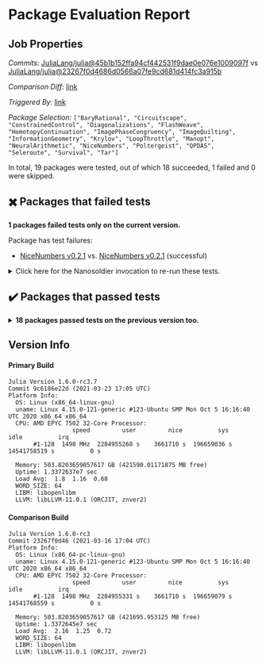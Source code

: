 # Package Evaluation Report

## Job Properties

*Commits:* [JuliaLang/julia@45b1b152ffa94cf442531f9dae0e076e1009097f](https://github.com/JuliaLang/julia/commit/45b1b152ffa94cf442531f9dae0e076e1009097f) vs [JuliaLang/julia@23267f0d4686d0566a07fe9cd681d414fc3a915b](https://github.com/JuliaLang/julia/commit/23267f0d4686d0566a07fe9cd681d414fc3a915b)

*Comparison Diff:* [link](https://github.com/JuliaLang/julia/compare/23267f0d4686d0566a07fe9cd681d414fc3a915b..45b1b152ffa94cf442531f9dae0e076e1009097f)

*Triggered By:* [link](https://github.com/JuliaLang/julia/pull/40150#issuecomment-805073582)

*Package Selection:* `["BaryRational", "Circuitscape", "ConstrainedControl", "Diagonalizations", "FlashWeave", "HomotopyContinuation", "ImagePhaseCongruency", "ImageQuilting", "InformationGeometry", "Krylov", "LoopThrottle", "Manopt", "NeuralArithmetic", "NiceNumbers", "Poltergeist", "QPDAS", "Seleroute", "Survival", "Tar"]`

In total, 19 packages were tested, out of which 18 succeeded, 1 failed and 0 were skipped.


## :heavy_multiplication_x: Packages that failed tests

**1 packages failed tests only on the current version.**

Package has test failures:

- [NiceNumbers v0.2.1](https://s3.amazonaws.com/julialang-reports/nanosoldier/pkgeval/by_hash/45b1b15_vs_23267f0/NiceNumbers.1.6.0-rc3-9c6186e22d.log) vs. [NiceNumbers v0.2.1](https://s3.amazonaws.com/julialang-reports/nanosoldier/pkgeval/by_hash/45b1b15_vs_23267f0/NiceNumbers.1.6.0-rc3-23267f0d46.log) (successful)

<details><summary>Click here for the Nanosoldier invocation to re-run these tests.</summary>
<p>

```
@nanosoldier `runtests(["NiceNumbers"], vs = ":release-1.6")`
```

</p>
</details>



## :heavy_check_mark: Packages that passed tests

<details><summary><strong>18 packages passed tests on the previous version too.</strong></summary>
<p>

- [BaryRational v0.1.0](https://s3.amazonaws.com/julialang-reports/nanosoldier/pkgeval/by_hash/45b1b15_vs_23267f0/BaryRational.1.6.0-rc3-9c6186e22d.log)
- [Circuitscape v5.7.1](https://s3.amazonaws.com/julialang-reports/nanosoldier/pkgeval/by_hash/45b1b15_vs_23267f0/Circuitscape.1.6.0-rc3-9c6186e22d.log)
- [ConstrainedControl v0.1.5](https://s3.amazonaws.com/julialang-reports/nanosoldier/pkgeval/by_hash/45b1b15_vs_23267f0/ConstrainedControl.1.6.0-rc3-9c6186e22d.log)
- [Diagonalizations v0.2.0](https://s3.amazonaws.com/julialang-reports/nanosoldier/pkgeval/by_hash/45b1b15_vs_23267f0/Diagonalizations.1.6.0-rc3-9c6186e22d.log)
- [FlashWeave v0.18.0](https://s3.amazonaws.com/julialang-reports/nanosoldier/pkgeval/by_hash/45b1b15_vs_23267f0/FlashWeave.1.6.0-rc3-9c6186e22d.log)
- [HomotopyContinuation v2.5.1](https://s3.amazonaws.com/julialang-reports/nanosoldier/pkgeval/by_hash/45b1b15_vs_23267f0/HomotopyContinuation.1.6.0-rc3-9c6186e22d.log)
- [ImagePhaseCongruency v0.2.0](https://s3.amazonaws.com/julialang-reports/nanosoldier/pkgeval/by_hash/45b1b15_vs_23267f0/ImagePhaseCongruency.1.6.0-rc3-9c6186e22d.log)
- [ImageQuilting v0.14.2](https://s3.amazonaws.com/julialang-reports/nanosoldier/pkgeval/by_hash/45b1b15_vs_23267f0/ImageQuilting.1.6.0-rc3-9c6186e22d.log)
- [InformationGeometry v1.5.0](https://s3.amazonaws.com/julialang-reports/nanosoldier/pkgeval/by_hash/45b1b15_vs_23267f0/InformationGeometry.1.6.0-rc3-9c6186e22d.log)
- [Krylov v0.7.0](https://s3.amazonaws.com/julialang-reports/nanosoldier/pkgeval/by_hash/45b1b15_vs_23267f0/Krylov.1.6.0-rc3-9c6186e22d.log)
- [LoopThrottle v0.1.0](https://s3.amazonaws.com/julialang-reports/nanosoldier/pkgeval/by_hash/45b1b15_vs_23267f0/LoopThrottle.1.6.0-rc3-9c6186e22d.log)
- [Manopt v0.3.2](https://s3.amazonaws.com/julialang-reports/nanosoldier/pkgeval/by_hash/45b1b15_vs_23267f0/Manopt.1.6.0-rc3-9c6186e22d.log)
- [NeuralArithmetic v1.0.4](https://s3.amazonaws.com/julialang-reports/nanosoldier/pkgeval/by_hash/45b1b15_vs_23267f0/NeuralArithmetic.1.6.0-rc3-9c6186e22d.log)
- [Poltergeist v0.4.0](https://s3.amazonaws.com/julialang-reports/nanosoldier/pkgeval/by_hash/45b1b15_vs_23267f0/Poltergeist.1.6.0-rc3-9c6186e22d.log)
- [QPDAS v0.2.0](https://s3.amazonaws.com/julialang-reports/nanosoldier/pkgeval/by_hash/45b1b15_vs_23267f0/QPDAS.1.6.0-rc3-9c6186e22d.log)
- [Seleroute v0.1.0](https://s3.amazonaws.com/julialang-reports/nanosoldier/pkgeval/by_hash/45b1b15_vs_23267f0/Seleroute.1.6.0-rc3-9c6186e22d.log)
- [Survival v0.2.1](https://s3.amazonaws.com/julialang-reports/nanosoldier/pkgeval/by_hash/45b1b15_vs_23267f0/Survival.1.6.0-rc3-9c6186e22d.log)
- [Tar](https://s3.amazonaws.com/julialang-reports/nanosoldier/pkgeval/by_hash/45b1b15_vs_23267f0/Tar.1.6.0-rc3-9c6186e22d.log)

</p>
</details>


## Version Info

#### Primary Build

```
Julia Version 1.6.0-rc3.7
Commit 9c6186e22d (2021-03-23 17:05 UTC)
Platform Info:
  OS: Linux (x86_64-linux-gnu)
  uname: Linux 4.15.0-121-generic #123-Ubuntu SMP Mon Oct 5 16:16:40 UTC 2020 x86_64 x86_64
  CPU: AMD EPYC 7502 32-Core Processor: 
                  speed         user         nice          sys         idle          irq
       #1-128  1498 MHz  2284955268 s    3661710 s  196659036 s  14541758519 s          0 s
       
  Memory: 503.8203659057617 GB (421590.01171875 MB free)
  Uptime: 1.3372637e7 sec
  Load Avg:  1.8  1.16  0.68
  WORD_SIZE: 64
  LIBM: libopenlibm
  LLVM: libLLVM-11.0.1 (ORCJIT, znver2)

```

#### Comparison Build

```
Julia Version 1.6.0-rc3
Commit 23267f0d46 (2021-03-16 17:04 UTC)
Platform Info:
  OS: Linux (x86_64-pc-linux-gnu)
  uname: Linux 4.15.0-121-generic #123-Ubuntu SMP Mon Oct 5 16:16:40 UTC 2020 x86_64 x86_64
  CPU: AMD EPYC 7502 32-Core Processor: 
                  speed         user         nice          sys         idle          irq
       #1-128  1498 MHz  2284955331 s    3661710 s  196659079 s  14541768559 s          0 s
       
  Memory: 503.8203659057617 GB (421695.953125 MB free)
  Uptime: 1.3372645e7 sec
  Load Avg:  2.16  1.25  0.72
  WORD_SIZE: 64
  LIBM: libopenlibm
  LLVM: libLLVM-11.0.1 (ORCJIT, znver2)

```
<!-- Generated on 2021-03-23T13:52:40.394 -->
